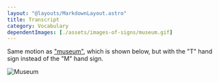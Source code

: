 ```yaml
---
layout: "@layouts/MarkdownLayout.astro"
title: Transcript
category: Vocabulary
dependentImages: [./assets/images-of-signs/museum.gif]
---
```


Same motion as ["museum"](./museum), which is shown below,
but with the "T" hand sign instead of the "M" hand sign.

![Museum](@signs/museum.gif)
